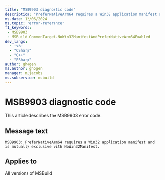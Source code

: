 ```yaml
---
title: "MSB9903 diagnostic code"
description: "PreferNativeArm64 requires a Win32 application manifest and is mutually exclusive with NoWin32Manifest."
ms.date: 12/06/2024
ms.topic: "error-reference"
f1_keywords:
 - MSB9903
 - MSBuild.CommonTarget.NoWin32ManifestAndPreferNativeArm64Enabled
dev_langs:
  - "VB"
  - "CSharp"
  - "C++"
  - "FSharp"
author: ghogen
ms.author: ghogen
manager: mijacobs
ms.subservice: msbuild
---
```


# MSB9903 diagnostic code

<!-- :::ErrorDefinitionDescription::: -->
<!-- :::editable-content name="introDescription"::: -->
This article describes the MSB9903 error code.
<!-- :::editable-content-end::: -->

## Message text

```output
MSB9903: PreferNativeArm64 requires a Win32 application manifest and is mutually exclusive with NoWin32Manifest.
```

<!-- :::editable-content name="postOutputDescription"::: -->
<!--
{StrBegin="MSB9903: "}
-->
<!-- :::editable-content-end::: -->
<!-- :::ErrorDefinitionDescription-end::: -->

## Applies to

All versions of MSBuild
